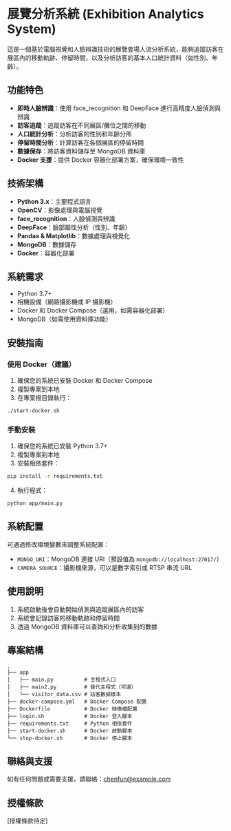 # 展覽分析系統 (Exhibition Analytics System)

這是一個基於電腦視覺和人臉辨識技術的展覽會場人流分析系統，能夠追蹤訪客在展區內的移動軌跡、停留時間，以及分析訪客的基本人口統計資料（如性別、年齡）。

## 功能特色

- **即時人臉辨識**：使用 face_recognition 和 DeepFace 進行高精度人臉偵測與辨識
- **訪客追蹤**：追蹤訪客在不同展區/攤位之間的移動
- **人口統計分析**：分析訪客的性別和年齡分佈
- **停留時間分析**：計算訪客在各個展區的停留時間
- **數據保存**：將訪客資料儲存至 MongoDB 資料庫
- **Docker 支援**：提供 Docker 容器化部署方案，確保環境一致性

## 技術架構

- **Python 3.x**：主要程式語言
- **OpenCV**：影像處理與電腦視覺
- **face_recognition**：人臉偵測與辨識
- **DeepFace**：臉部屬性分析（性別、年齡）
- **Pandas & Matplotlib**：數據處理與視覺化
- **MongoDB**：數據儲存
- **Docker**：容器化部署

## 系統需求

- Python 3.7+
- 相機設備（網路攝影機或 IP 攝影機）
- Docker 和 Docker Compose（選用，如需容器化部署）
- MongoDB（如需使用資料庫功能）

## 安裝指南

### 使用 Docker（建議）

1. 確保您的系統已安裝 Docker 和 Docker Compose
2. 複製專案到本地
3. 在專案根目錄執行：

```bash
./start-docker.sh
```

### 手動安裝

1. 確保您的系統已安裝 Python 3.7+
2. 複製專案到本地
3. 安裝相依套件：

```bash
pip install -r requirements.txt
```

4. 執行程式：

```bash
python app/main.py
```

## 系統配置

可通過修改環境變數來調整系統配置：

- `MONGO_URI`：MongoDB 連接 URI（預設值為 `mongodb://localhost:27017/`）
- `CAMERA_SOURCE`：攝影機來源，可以是數字索引或 RTSP 串流 URL

## 使用說明

1. 系統啟動後會自動開始偵測與追蹤展區內的訪客
2. 系統會記錄訪客的移動軌跡和停留時間
3. 透過 MongoDB 資料庫可以查詢和分析收集到的數據

## 專案結構

```
.
├── app
│   ├── main.py          # 主程式入口
│   ├── main2.py         # 替代主程式（可選）
│   └── visitor_data.csv # 訪客數據樣本
├── docker-compose.yml   # Docker Compose 配置
├── Dockerfile           # Docker 映像檔配置
├── login.sh             # Docker 登入腳本
├── requirements.txt     # Python 相依套件
├── start-docker.sh      # Docker 啟動腳本
└── stop-docker.sh       # Docker 停止腳本
```

## 聯絡與支援

如有任何問題或需要支援，請聯絡：chenfun@example.com

## 授權條款

[授權條款待定]